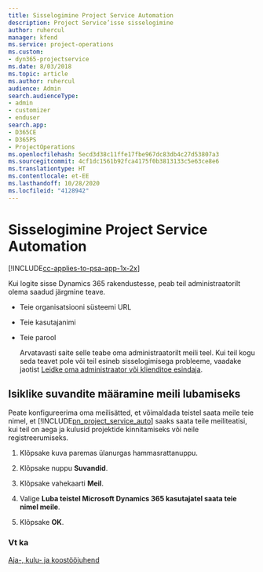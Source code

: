 ```yaml
---
title: Sisselogimine Project Service Automation
description: Project Service’isse sisselogimine
author: ruhercul
manager: kfend
ms.service: project-operations
ms.custom:
- dyn365-projectservice
ms.date: 8/03/2018
ms.topic: article
ms.author: ruhercul
audience: Admin
search.audienceType:
- admin
- customizer
- enduser
search.app:
- D365CE
- D365PS
- ProjectOperations
ms.openlocfilehash: 5ecd3d38c11ffe17fbe967dc83db4c27d53807a3
ms.sourcegitcommit: 4cf1dc1561b92fca4175f0b3813133c5e63ce8e6
ms.translationtype: HT
ms.contentlocale: et-EE
ms.lasthandoff: 10/28/2020
ms.locfileid: "4128942"
---
```

# <a name="sign-in-to-project-service-automation"></a>Sisselogimine Project Service Automation

[!INCLUDE[cc-applies-to-psa-app-1x-2x](../includes/cc-applies-to-psa-app-1x-2x.md)]

Kui logite sisse Dynamics 365 rakendustesse, peab teil administraatorilt olema saadud järgmine teave.  
  
- Teie organisatsiooni süsteemi URL  
  
- Teie kasutajanimi  
  
- Teie parool  
  
  Arvatavasti saite selle teabe oma administraatorilt meili teel. Kui teil kogu seda teavet pole või teil esineb sisselogimisega probleeme, vaadake jaotist [Leidke oma administraator või klienditoe esindaja](https://docs.microsoft.com/dynamics365/customerengagement/on-premises/basics/find-administrator-support).  
  
## <a name="set-your-personal-options-to-allow-email"></a>Isiklike suvandite määramine meili lubamiseks  
 Peate konfigureerima oma meilisätted, et võimaldada teistel saata meile teie nimel, et [!INCLUDE[pn_project_service_auto](../includes/pn-project-service-auto.md)] saaks saata teile meiliteatisi, kui teil on aega ja kulusid projektide kinnitamiseks või neile registreerumiseks.  
  
1.  Klõpsake kuva paremas ülanurgas hammasrattanuppu.  
  
2.  Klõpsake nuppu **Suvandid**.  
  
3.  Klõpsake vahekaarti **Meil**.  
  
4.  Valige **Luba teistel Microsoft Dynamics 365 kasutajatel saata teie nimel meile**.  
  
5.  Klõpsake **OK**.  
  
### <a name="see-also"></a>Vt ka  
 [Aja-, kulu- ja koostööjuhend](../psa/time-expense-collaboration-guide.md)
